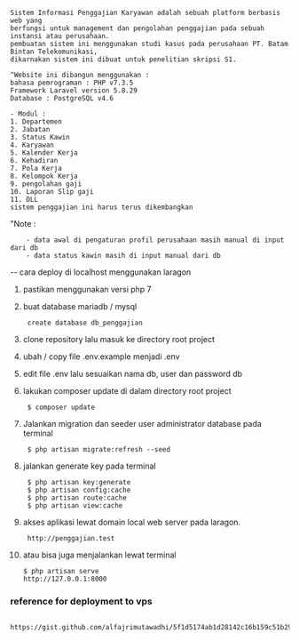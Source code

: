     Sistem Informasi Penggajian Karyawan adalah sebuah platform berbasis web yang
    berfungsi untuk management dan pengolahan penggajian pada sebuah instansi atau perusahaan.
    pembuatan sistem ini menggunakan studi kasus pada perusahaan PT. Batam Bintan Telekomunikasi,
    dikarnakan sistem ini dibuat untuk penelitian skripsi S1.

    ^Website ini dibangun menggunakan :
    bahasa pemrograman : PHP v7.3.5
    Framework Laravel version 5.8.29
    Database : PostgreSQL v4.6

    - Modul :
    1. Departemen
    2. Jabatan
    3. Status Kawin
    4. Karyawan
    5. Kalender Kerja
    6. Kehadiran
    7. Pola Kerja
    8. Kelompok Kerja
    9. pengolahan gaji
    10. Laporan Slip gaji
    11. DLL
    sistem penggajian ini harus terus dikembangkan

"Note : 

        - data awal di pengaturan profil perusahaan masih manual di input dari db
        - data status kawin masih di input manual dari db


-- cara deploy di localhost menggunakan laragon
1. pastikan menggunakan versi php 7
2. buat database mariadb / mysql 

        create database db_penggajian

3. clone repository lalu masuk ke directory root project
4. ubah / copy file .env.example menjadi .env
5. edit file .env lalu sesuaikan nama db, user dan password db
    

6. lakukan composer update di dalam directory root project 

        $ composer update

7. Jalankan migration dan seeder user administrator database pada terminal 

        $ php artisan migrate:refresh --seed

8. jalankan generate key pada terminal
    
        $ php artisan key:generate
        $ php artisan config:cache
        $ php artisan route:cache
        $ php artisan view:cache

9. akses aplikasi lewat domain local web server pada laragon.

        http://penggajian.test

10. atau bisa juga menjalankan lewat terminal 

        $ php artisan serve
        http://127.0.0.1:8000


### reference for deployment to vps

        https://gist.github.com/alfajrimutawadhi/5f1d5174ab1d28142c16b159c51b2936


